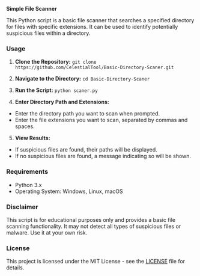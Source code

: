 **Simple File Scanner**

This Python script is a basic file scanner that searches a specified directory for files with specific extensions. It can be used to identify potentially suspicious files within a directory.

### Usage

1. **Clone the Repository:**
   `git clone https://github.com/CelestialTool/Basic-Directory-Scaner.git`

2. **Navigate to the Directory:**
   `cd Basic-Directory-Scaner`


3. **Run the Script:**
   `python scaner.py`


4. **Enter Directory Path and Extensions:**
- Enter the directory path you want to scan when prompted.
- Enter the file extensions you want to scan, separated by commas and spaces.

5. **View Results:**
- If suspicious files are found, their paths will be displayed.
- If no suspicious files are found, a message indicating so will be shown.

### Requirements

- Python 3.x
- Operating System: Windows, Linux, macOS

### Disclaimer

This script is for educational purposes only and provides a basic file scanning functionality. It may not detect all types of suspicious files or malware. Use it at your own risk.

### License

This project is licensed under the MIT License - see the [LICENSE](LICENSE) file for details.

